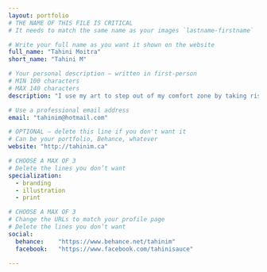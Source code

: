 ```yaml
---
layout: portfolio
# THE NAME OF THIS FILE IS CRITICAL
# It needs to match the same name as your images `lastname-firstname`

# Write your full name as you want it shown on the website
full_name: "Tahini Moitra"
short_name: "Tahini M"

# Your personal description — written in first-person
# MIN 100 characters
# MAX 140 characters
description: "I use my art to step out of my comfort zone by taking risks, creating new adventures and weaving them into impactful, thought-provoking stories"

# Use a professional email address
email: "tahinim@hotmail.com"

# OPTIONAL — delete this line if you don't want it
# Can be your portfolio, Behance, whatever
website: "http://tahinim.ca"

# CHOOSE A MAX OF 3
# Delete the lines you don’t want
specialization:
  - branding
  - illustration
  - print

# CHOOSE A MAX OF 3
# Change the URLs to match your profile page
# Delete the lines you don’t want
social:
  behance:    "https://www.behance.net/tahinim"
  facebook:   "https://www.facebook.com/tahinisauce"

---
```

